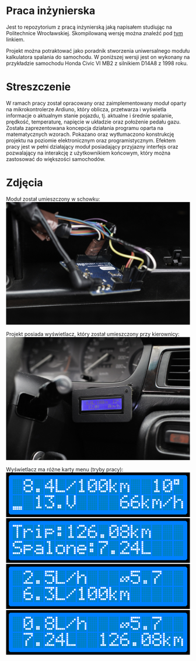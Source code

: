 # Praca inżynierska
Jest to repozytorium z pracą inżynierską jaką napisałem studiując na Politechnice Wrocławskiej. 
Skompilowaną wersję można znaleźć pod [tym](https://github.com/sakowicz/arduino-fuel-consumption-calculator/releases/download/1.0.0/arduino-fuel-consumption-calculator.pdf) linkiem. 

Projekt można potraktować jako poradnik stworzenia uniwersalnego modułu kalkulatora spalania do samochodu. W poniższej wersji jest on wykonany na przykładzie samochodu Honda Civic VI MB2 z silnikiem D14A8 z 1998 roku.

# Streszczenie
W ramach pracy został opracowany oraz zaimplementowany moduł oparty na mikrokontrolerze Ardiuno, który oblicza, przetwarza i wyświetla informacje o aktualnym stanie pojazdu, tj. aktualne i średnie spalanie, prędkość, temperaturę, napięcie w układzie oraz położenie pedału gazu. Została zaprezentowana koncepcja działania programu oparta na matematycznych wzorach. Pokazano oraz wytłumaczono konstrukcję projektu na poziomie elektronicznym oraz programistycznym. Efektem pracy jest w pełni działający moduł posiadający przyjazny interfejs oraz pozwalający na interakcję z użytkownikiem końcowym, który można zastosować do większości samochodów.

# Zdjęcia
Moduł został umieszczony w schowku:
![Zdjęcie modułu](https://github.com/sakowicz/arduino-fuel-consumption-calculator/raw/master/Rysunki/arduino_schowek.jpg)


Projekt posiada wyświetlacz, który został umieszczony przy kierownicy:
![Zdjęcie wyświetlacza](https://github.com/sakowicz/arduino-fuel-consumption-calculator/raw/master/Rysunki/arduino_lcd.jpg)


Wyświetlacz ma różne karty menu (tryby pracy):
![Karta menu](https://github.com/sakowicz/arduino-fuel-consumption-calculator/raw/master/Rysunki/menu1.png)
![Karta menu](https://github.com/sakowicz/arduino-fuel-consumption-calculator/raw/master/Rysunki/menu2.png)
![Karta menu](https://github.com/sakowicz/arduino-fuel-consumption-calculator/raw/master/Rysunki/menu3.png)
![Karta menu](https://github.com/sakowicz/arduino-fuel-consumption-calculator/raw/master/Rysunki/menu0.png)
